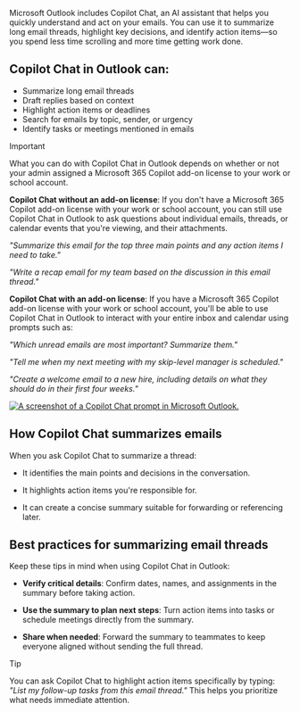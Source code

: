 Microsoft Outlook includes Copilot Chat, an AI assistant that helps you quickly understand and act on your emails. You can use it to summarize long email threads, highlight key decisions, and identify action items—so you spend less time scrolling and more time getting work done.

## Copilot Chat in Outlook can:

- Summarize long email threads
- Draft replies based on context
- Highlight action items or deadlines
- Search for emails by topic, sender, or urgency
- Identify tasks or meetings mentioned in emails

> [!IMPORTANT]
> What you can do with Copilot Chat in Outlook depends on whether or not your admin assigned a Microsoft 365 Copilot add-on license to your work or school account.
>
> **Copilot Chat without an add-on license**: If you don't have a Microsoft 365 Copilot add-on license with your work or school account, you can still use Copilot Chat in Outlook to ask questions about individual emails, threads, or calendar events that you're viewing, and their attachments.
>
> *"Summarize this email for the top three main points and any action items I need to take."*
>
> *"Write a recap email for my team based on the discussion in this email thread."*
>
> **Copilot Chat with an add-on license**: If you have a Microsoft 365 Copilot add-on license with your work or school account, you'll be able to use Copilot Chat in Outlook to interact with your entire inbox and calendar using prompts such as:
>
> *"Which unread emails are most important? Summarize them."*
>
> *"Tell me when my next meeting with my skip-level manager is scheduled."*
>
> *"Create a welcome email to a new hire, including details on what they should do in their first four weeks."*
>
>[![A screenshot of a Copilot Chat prompt in Microsoft Outlook.](media/Copilot-prompt-inline.png)](media/Copilot-prompt-expanded.png")

## How Copilot Chat summarizes emails

When you ask Copilot Chat to summarize a thread:

- It identifies the main points and decisions in the conversation.

- It highlights action items you're responsible for.

- It can create a concise summary suitable for forwarding or referencing later.

## Best practices for summarizing email threads

Keep these tips in mind when using Copilot Chat in Outlook:

- **Verify critical details**: Confirm dates, names, and assignments in the summary before taking action.

- **Use the summary to plan next steps**: Turn action items into tasks or schedule meetings directly from the summary.

- **Share when needed**: Forward the summary to teammates to keep everyone aligned without sending the full thread.

> [!TIP]
> You can ask Copilot Chat to highlight action items specifically by typing: *"List my follow-up tasks from this email thread."* This helps you prioritize what needs immediate attention.
